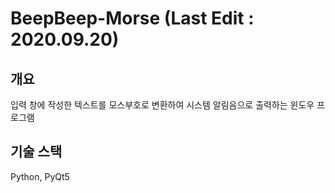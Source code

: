 # BeepBeep-Morse (Last Edit : 2020.09.20)

## 개요
입력 창에 작성한 텍스트를 모스부호로 변환하여 시스템 알림음으로 출력하는 윈도우 프로그램

## 기술 스택
Python, PyQt5

